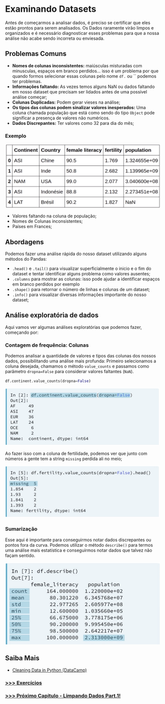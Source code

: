 # Examinando Datasets

Antes de começarmos a analisar dados, é preciso se certificar que eles estão prontos para serem analisados. Os Dados raramente virão limpos e organizados e é necessário diagnosticar esses problemas para que a nossa análise não acabe sendo incorreta ou enviesada.

## Problemas Comuns

- __Nomes de colunas inconsistentes:__ maiúsculas misturadas com minusculas, espaços em branco perdidos... isso é um problema por que quando formos selecionar essas colunas pelo nome `df.` ou `` podemos ter problemas.
- __Informações faltando:__ As vezes temos alguns NaN ou dados faltando em nosso dataset que precisam ser lidados antes de uma possível análise começar;
- __Colunas Duplicadas:__ Podem gerar vieses na análise;
- __Os tipos das colunas podem sinalizar valores inesperados:__ Uma coluna chamada população que está como sendo do tipo `Object` pode significar a presença de valores não numéricos.
- __Dados Discrepantes:__ Ter valores como 32 para dia do mês;

### Exemplo

![dataset sujo](imagens/unclean-dataset.png)

- Valores faltando na coluna de população;
- Nomes de Colunas inconsistentes;
- Países em Frances;

## Abordagens

Podemos fazer uma análise rápida do nosso dataset utilizando alguns métodos do Pandas:

- `.head()` e `.tail()` para visualizar superficialmente o inicio e o fim do dataset e tentar identificar alguns problema como valores ausentes;
- `.columns` para mostrar as colunas: isso pode ajudar a identificar espaços em branco perdidos por exemplo
- `.shape()` para retornar o número de linhas e colunas de um dataset;
- `.info()` para visualizar diversas informações importante do nosso dataset;

## Análise exploratória de dados

Aqui vamos ver algumas análises exploratórias que podemos fazer, começando por:

### Contagem de frequência: Colunas

Podemos analisar a quantidade de valores e tipos das colunas dos nossos dados, possibilitando uma análise mais profunda: Primeiro selecionamos a coluna desejada, chamamos o método `value_counts` e passamos como parâmetro `dropna=False` para considerar valores faltantes (`NaN`).

``` python
df.continent.value_counts(dropna=False)
```

![continent count](imagens/continent-select.png)

Ao fazer isso com a coluna de fertilidade, podemos ver que junto com números a gente tem a string `missing` perdida ali no meio;

![fertility count](imagens/fertility-select.png)

### Sumarização

Esse aqui é importante para conseguirmos notar dados discrepantes ou pontos fora da curva. Podemos utilizar o método `describe()` para termos uma análise mais estatística e conseguirmos notar dados que talvez não façam sentido.

![fertility count](imagens/describe.png)

## Saiba Mais

- [Cleaning Data in Python (DataCamp)](https://campus.datacamp.com/courses/cleaning-data-in-python/)

### [>>> Exercícios](handson.md)
### [>>> Próximo Capitulo - Limpando Dados Part.1!](limpando-dados-part1.md)
